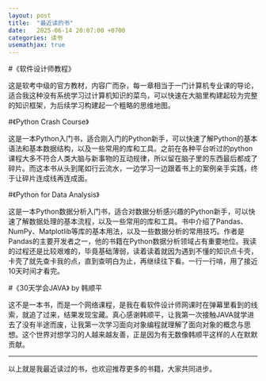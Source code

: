 ```yaml
---
layout: post
title:  "最近读的书"
date:   2025-06-14 20:07:00 +0700
categories: 读书
usemathjax: true
---
```


#《软件设计师教程》

这是软考中级的官方教材，内容广而杂，每一章相当于一门计算机专业课的导论，适合我这种没有系统学习过计算机知识的菜鸟，可以快速在大脑里构建起较为完整的知识框架，为后续学习构建起一个粗略的思维地图。


#《Python Crash Course》

这是一本Python入门书，适合刚入门的Python新手，可以快速了解Python的基本语法和基本数据结构，以及一些常用的库和工具。之前在各种平台听过的python课程大多不符合人类大脑与新事物的互动规律，所以留在脑子里的东西最后都成了碎片。而这本书从头到尾如行云流水，一边学习一边跟着书上的案例亲手实践，终于让碎片连成线再连成面。


#《Python for Data Analysis》

这是一本Python数据分析入门书，适合对数据分析感兴趣的Python新手，可以快速了解数据处理的基本流程，以及一些常用的库和工具。书中介绍了Pandas、NumPy、Matplotlib等库的基本用法，以及一些数据分析的常用技巧。作者是Pandas的主要开发者之一，他的书籍在Python数据分析领域占有重要地位。我读的过程还是比较艰难的，毕竟基础薄弱，读着读着就因为遇到不懂的知识点卡壳，卡壳了就先查卡我的点，直到查明白为止，再继续往下看。一行一行啃，用了接近10天时间才看完。


#《30天学会JAVA》 by 韩顺平

这不是一本书，而是一个网络课程，是我在看软件设计师网课时在弹幕里看到的线索，就追了过来，结果发现宝藏。真心感谢韩顺平，让我第一次接触JAVA就学进去了没有半途而废，让我第一次学习面向对象编程就理解了面向对象的概念与思想。这个世界对想学习的人越来越友善，正是因为有无数像韩顺平这样的人在默默贡献。


<hr>
以上就是我最近读过的书，也欢迎推荐更多的书籍，大家共同进步。
